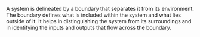 
A system is delineated by a boundary that separates it from its environment. The boundary defines what is included within the system and what lies outside of it. It helps in distinguishing the system from its surroundings and in identifying the inputs and outputs that flow across the boundary.